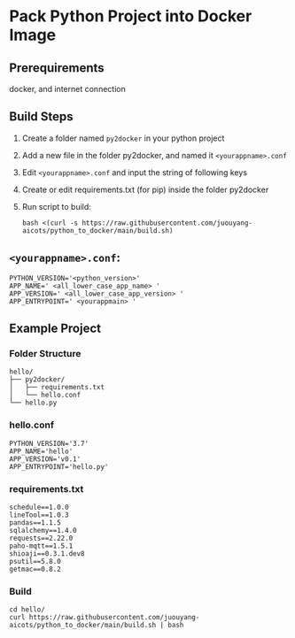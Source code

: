 # Pack Python Project into Docker Image

## Prerequirements
docker, and internet connection 

## Build Steps

1. Create a folder named `py2docker` in your python project 
2. Add a new file in the folder py2docker, and named it `<yourappname>.conf`
3. Edit `<yourappname>.conf` and input the string of following keys
4. Create or edit requirements.txt (for pip) inside the folder py2docker
5. Run script to build:

   ```bash <(curl -s https://raw.githubusercontent.com/juouyang-aicots/python_to_docker/main/build.sh)```
   

## `<yourappname>.conf`:
   ``` 
   PYTHON_VERSION='<python_version>' 
   APP_NAME=' <all_lower_case_app_name> ' 
   APP_VERSION=' <all_lower_case_app_version> ' 
   APP_ENTRYPOINT=' <yourappmain> ' 
``` 

## Example Project 
### Folder Structure 

```
hello/
├── py2docker/ 
│   ├── requirements.txt 
│   └── hello.conf 
└── hello.py 
 ```

### hello.conf
   ``` 
   PYTHON_VERSION='3.7' 
   APP_NAME='hello' 
   APP_VERSION='v0.1' 
   APP_ENTRYPOINT='hello.py' 
   ``` 

### requirements.txt 
   ```
schedule==1.0.0
lineTool==1.0.3
pandas==1.1.5
sqlalchemy==1.4.0
requests==2.22.0
paho-mqtt==1.5.1
shioaji==0.3.1.dev8
psutil==5.8.0
getmac==0.8.2
```

### Build 
   ```
   cd hello/
   curl https://raw.githubusercontent.com/juouyang-aicots/python_to_docker/main/build.sh | bash
   ```
